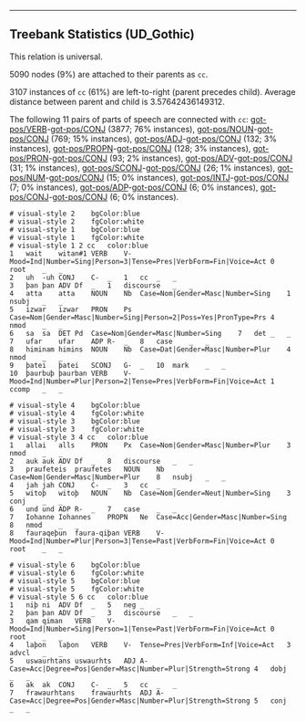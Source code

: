 

--------------------------------------------------------------------------------

## Treebank Statistics (UD_Gothic)

This relation is universal.

5090 nodes (9%) are attached to their parents as `cc`.

3107 instances of `cc` (61%) are left-to-right (parent precedes child).
Average distance between parent and child is 3.57642436149312.

The following 11 pairs of parts of speech are connected with `cc`: [got-pos/VERB]()-[got-pos/CONJ]() (3877; 76% instances), [got-pos/NOUN]()-[got-pos/CONJ]() (769; 15% instances), [got-pos/ADJ]()-[got-pos/CONJ]() (132; 3% instances), [got-pos/PROPN]()-[got-pos/CONJ]() (128; 3% instances), [got-pos/PRON]()-[got-pos/CONJ]() (93; 2% instances), [got-pos/ADV]()-[got-pos/CONJ]() (31; 1% instances), [got-pos/SCONJ]()-[got-pos/CONJ]() (26; 1% instances), [got-pos/NUM]()-[got-pos/CONJ]() (15; 0% instances), [got-pos/INTJ]()-[got-pos/CONJ]() (7; 0% instances), [got-pos/ADP]()-[got-pos/CONJ]() (6; 0% instances), [got-pos/CONJ]()-[got-pos/CONJ]() (6; 0% instances).


~~~ conllu
# visual-style 2	bgColor:blue
# visual-style 2	fgColor:white
# visual-style 1	bgColor:blue
# visual-style 1	fgColor:white
# visual-style 1 2 cc	color:blue
1	wait	witan#1	VERB	V-	Mood=Ind|Number=Sing|Person=3|Tense=Pres|VerbForm=Fin|Voice=Act	0	root	_	_
2	uh	-uh	CONJ	C-	_	1	cc	_	_
3	þan	þan	ADV	Df	_	1	discourse	_	_
4	atta	atta	NOUN	Nb	Case=Nom|Gender=Masc|Number=Sing	1	nsubj	_	_
5	izwar	izwar	PRON	Ps	Case=Nom|Gender=Masc|Number=Sing|Person=2|Poss=Yes|PronType=Prs	4	nmod	_	_
6	sa	sa	DET	Pd	Case=Nom|Gender=Masc|Number=Sing	7	det	_	_
7	ufar	ufar	ADP	R-	_	8	case	_	_
8	himinam	himins	NOUN	Nb	Case=Dat|Gender=Masc|Number=Plur	4	nmod	_	_
9	þatei	þatei	SCONJ	G-	_	10	mark	_	_
10	þaurbuþ	þaurban	VERB	V-	Mood=Ind|Number=Plur|Person=2|Tense=Pres|VerbForm=Fin|Voice=Act	1	ccomp	_	_

~~~


~~~ conllu
# visual-style 4	bgColor:blue
# visual-style 4	fgColor:white
# visual-style 3	bgColor:blue
# visual-style 3	fgColor:white
# visual-style 3 4 cc	color:blue
1	allai	alls	PRON	Px	Case=Nom|Gender=Masc|Number=Plur	3	nmod	_	_
2	auk	auk	ADV	Df	_	8	discourse	_	_
3	praufeteis	praufetes	NOUN	Nb	Case=Nom|Gender=Masc|Number=Plur	8	nsubj	_	_
4	jah	jah	CONJ	C-	_	3	cc	_	_
5	witoþ	witoþ	NOUN	Nb	Case=Nom|Gender=Neut|Number=Sing	3	conj	_	_
6	und	und	ADP	R-	_	7	case	_	_
7	Iohanne	Iohannes	PROPN	Ne	Case=Acc|Gender=Masc|Number=Sing	8	nmod	_	_
8	fauraqeþun	faura-qiþan	VERB	V-	Mood=Ind|Number=Plur|Person=3|Tense=Past|VerbForm=Fin|Voice=Act	0	root	_	_

~~~


~~~ conllu
# visual-style 6	bgColor:blue
# visual-style 6	fgColor:white
# visual-style 5	bgColor:blue
# visual-style 5	fgColor:white
# visual-style 5 6 cc	color:blue
1	niþ	ni	ADV	Df	_	5	neg	_	_
2	þan	þan	ADV	Df	_	3	discourse	_	_
3	qam	qiman	VERB	V-	Mood=Ind|Number=Sing|Person=1|Tense=Past|VerbForm=Fin|Voice=Act	0	root	_	_
4	laþon	laþon	VERB	V-	Tense=Pres|VerbForm=Inf|Voice=Act	3	advcl	_	_
5	uswaurhtans	uswaurhts	ADJ	A-	Case=Acc|Degree=Pos|Gender=Masc|Number=Plur|Strength=Strong	4	dobj	_	_
6	ak	ak	CONJ	C-	_	5	cc	_	_
7	frawaurhtans	frawaurhts	ADJ	A-	Case=Acc|Degree=Pos|Gender=Masc|Number=Plur|Strength=Strong	5	conj	_	_

~~~


